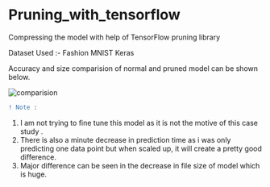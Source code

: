 # Pruning_with_tensorflow
Compressing the model with help of TensorFlow pruning library 

Dataset Used :- Fashion MNIST Keras

Accuracy and size comparision of normal and pruned model can be shown below.

![comparision](https://user-images.githubusercontent.com/51228517/233687566-d0179230-5c33-4162-bf11-5a3a21ada534.png)


```diff
! Note :
```
1. I am not trying to fine tune this model as it is not the motive of this case study .
2. There is also a minute decrease in prediction time as i was only predicting one data point but when scaled up, it will create a pretty good difference.
3. Major difference can be seen in the decrease in file size of model which is huge.
